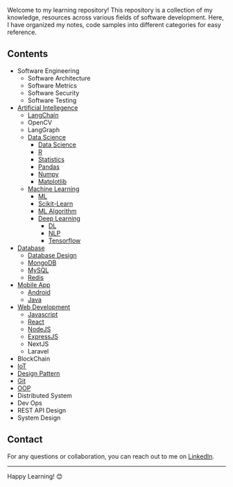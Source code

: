 Welcome to my learning repository! This repository is a collection of my knowledge, resources across various fields of software development. Here, I have organized my notes, code samples into different categories for easy reference.

## Contents
- Software Engineering
  - Software Architecture
  - Software Metrics
  - Software Security
  - Software Testing
- [Artificial Intellegence](https://github.com/masum184e/handbook/tree/main/ai)
  - [LangChain](https://github.com/masum184e/handbook/blob/main/ai/LangChain.ipynb)
  - OpenCV
  - LangGraph
  - [Data Science](https://github.com/masum184e/handbook/tree/main/ai/data-science)
    - [Data Science](https://github.com/masum184e/handbook/blob/main/ai/data-science/DataScience.ipynb)
    - [R](https://github.com/masum184e/handbook/blob/main/ai/data-science/R.md)
    - [Statistics](https://github.com/masum184e/handbook/blob/main/ai/data-science/Statistics.ipynb)
    - [Pandas](https://github.com/masum184e/handbook/blob/main/ai/data-science/pandas.ipynb)
    - [Numpy](https://github.com/masum184e/handbook/blob/main/ai/data-science/numpy.ipynb)
    - [Matplotlib](https://github.com/masum184e/handbook/blob/main/ai/data-science/matplotlib.ipynb)
  - [Machine Learning](https://github.com/masum184e/handbook/tree/main/ai/machine-learning)
    - [ML](https://github.com/masum184e/handbook/blob/main/ai/machine-learning/ml.ipynb)
    - [Scikit-Learn](https://github.com/masum184e/handbook/blob/main/ai/machine-learning/scikit-learn.ipynb)
    - [ML Algorithm](https://github.com/masum184e/handbook/tree/main/ai/machine-learning/ml-algo)
    - [Deep Learning](https://github.com/masum184e/handbook/tree/main/ai/machine-learning/deep-learning)
      - [DL](https://github.com/masum184e/handbook/blob/main/ai/machine-learning/deep-learning/dl.ipynb)
      - [NLP](https://github.com/masum184e/handbook/blob/main/ai/machine-learning/deep-learning/nlp.ipynb)
      - [Tensorflow](https://github.com/masum184e/handbook/blob/main/ai/machine-learning/deep-learning/tensorflow.ipynb)
- [Database](https://github.com/masum184e/programming_notes/tree/main/database)
  - [Database Design](https://github.com/masum184e/handbook/blob/main/database/database-design.md)
  - [MongoDB](https://github.com/masum184e/handbook/blob/main/database/mongodb.md)
  - [MySQL](https://github.com/masum184e/handbook/blob/main/database/mysql.md)
  - [Redis](https://github.com/masum184e/handbook/blob/main/database/redis.md)
- [Mobile App](https://github.com/masum184e/programming_notes/tree/main/mobile)
  - [Android](https://github.com/masum184e/programming_notes/blob/main/mobile/android.md)
  - [Java](https://github.com/masum184e/programming_notes/blob/main/mobile/java.md)
- [Web Development](https://github.com/masum184e/programming_notes/tree/main/web)
  - [Javascript](https://github.com/masum184e/programming_notes/blob/main/web/javascript.md)
  - [React](https://github.com/masum184e/programming_notes/blob/main/web/react.md)
  - [NodeJS](https://github.com/masum184e/handbook/blob/main/web/nodejs.md)
  - [ExpressJS](https://github.com/masum184e/handbook/blob/main/web/express.md)
  - NextJS
  - Laravel
- BlockChain
- [IoT](https://github.com/masum184e/handbook/blob/main/IoT.md)
- [Design Pattern](https://github.com/masum184e/handbook/blob/main/design_pattern.md)
- [Git](https://github.com/masum184e/handbook/blob/main/git.md)
- [OOP](https://github.com/masum184e/handbook/blob/main/oop.md)
- Distributed System
- Dev Ops
- REST API Design
- System Design
## Contact

For any questions or collaboration, you can reach out to me on [LinkedIn](https://www.linkedin.com/in/masum1834e).

---

Happy Learning! 😊
